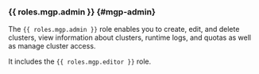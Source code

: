 ### {{ roles.mgp.admin }} {#mgp-admin}

The `{{ roles.mgp.admin }}` role enables you to create, edit, and delete clusters, view information about clusters, runtime logs, and quotas as well as manage cluster access.

It includes the `{{ roles.mgp.editor }}` role.
